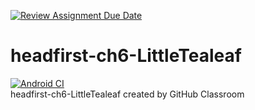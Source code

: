 [![Review Assignment Due Date](https://classroom.github.com/assets/deadline-readme-button-24ddc0f5d75046c5622901739e7c5dd533143b0c8e959d652212380cedb1ea36.svg)](https://classroom.github.com/a/CZbM4Dmf)
# headfirst-ch6-LittleTealeaf
[![Android CI](https://github.com/SER210-SP21/headfirst-ch6-LittleTealeaf/actions/workflows/android.yml/badge.svg)](https://github.com/SER210-SP21/headfirst-ch6-LittleTealeaf/actions/workflows/android.yml)  
headfirst-ch6-LittleTealeaf created by GitHub Classroom
